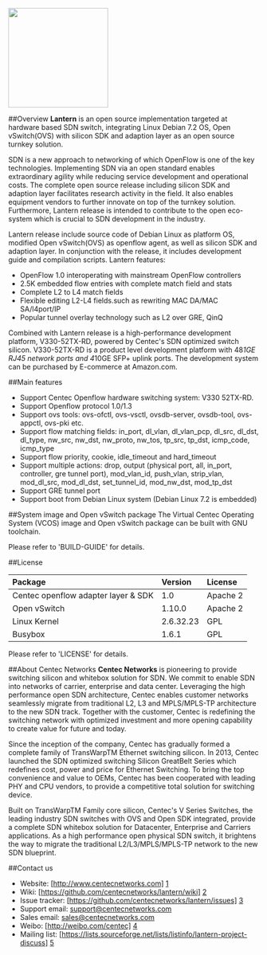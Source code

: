 [<img src="http://www.centecnetworks.com/en/images/logo.png" width=200>][1]


##Overview
__Lantern__ is an open source implementation targeted at hardware based SDN switch, integrating Linux Debian 7.2 OS, Open vSwitch(OVS) with silicon SDK and adaption layer as an open source turnkey solution. 

SDN is a new approach to networking of which OpenFlow is one of the key technologies. Implementing SDN via an open standard enables extraordinary agility while reducing service development and operational costs. The complete open source release including silicon SDK and adaption layer facilitates research activity in the field. It also enables equipment vendors to further innovate on top of the turnkey solution. Furthermore, Lantern release is intended to contribute to the open eco-system which is crucial to SDN development in the industry. 

Lantern release include source code of Debian Linux as platform OS, modified Open vSwitch(OVS) as openflow agent, as well as silicon SDK and adaption layer. In conjunction with the release, it includes development guide and compilation scripts. Lantern features:
* OpenFlow 1.0 interoperating with mainstream OpenFlow controllers
* 2.5K embedded flow entries with complete match field and stats
* Complete L2 to L4 match fields
* Flexible editing L2-L4 fields.such as rewriting MAC DA/MAC SA/l4port/IP
* Popular tunnel overlay technology such as L2 over GRE, QinQ

Combined with Lantern release is a high-performance development platform, V330-52TX-RD, powered by Centec's SDN optimized switch silicon. V330-52TX-RD is a product level development platform with 48*1GE RJ45 network ports and 4*10GE SFP+ uplink ports. The development system can be purchased by E-commerce at Amazon.com.

##Main features
* Support Centec Openflow hardware switching system: V330 52TX-RD.
* Support Openflow protocol 1.0/1.3
* Support ovs tools: ovs-ofctl, ovs-vsctl, ovsdb-server, ovsdb-tool, ovs-appctl, ovs-pki etc.
* Support flow matching fields:  in\_port, dl\_vlan, dl\_vlan\_pcp, dl\_src, dl\_dst, dl\_type, nw\_src, nw\_dst, nw\_proto, nw\_tos, tp\_src, tp\_dst, icmp\_code, icmp\_type
* Support flow priority, cookie, idle\_timeout and hard\_timeout
* Support multiple actions: drop, output (physical port, all, in\_port, controller, gre tunnel port), mod\_vlan_id, push\_vlan, strip\_vlan, mod\_dl\_src, mod\_dl\_dst, set\_tunnel\_id, mod\_nw\_dst, mod\_tp\_dst
* Support GRE tunnel port
* Support boot from Debian Linux system (Debian Linux 7.2 is embedded) 


##System image and Open vSwitch package
The Virtual Centec Operating System (VCOS) image and Open vSwitch package can be built with GNU toolchain.

Please refer to 'BUILD-GUIDE' for details. 


##License

| Package                             | Version                      | License  |
|:------------------------------------|:-----------------------------|:---------|
| Centec openflow adapter layer & SDK | 1.0                          | Apache 2 |
| Open vSwitch                        | 1.10.0                       | Apache 2 |
| Linux Kernel                        | 2.6.32.23                    | GPL      |
| Busybox                             | 1.6.1                        | GPL      |

Please refer to 'LICENSE' for details.

##About Centec Networks
__Centec Networks__ is pioneering to provide switching silicon and whitebox solution for SDN. We commit to enable SDN into networks of carrier, enterprise and data center. Leveraging the high performance open SDN architecture, Centec enables customer networks seamlessly migrate from traditional L2, L3 and MPLS/MPLS-TP architecture to the new SDN track. Together with the customer, Centec is redefining the switching network with optimized investment and more opening capability to create value for future and today.

Since the inception of the company, Centec has gradually formed a complete family of TransWarpTM Ethernet switching silicon. In 2013, Centec launched the SDN optimized switching Silicon GreatBelt Series which redefines cost, power and price for Ethernet Switching. To bring the top convenience and value to OEMs, Centec has been cooperated with leading PHY and CPU vendors, to provide a competitive total solution for switching device.

Built on TransWarpTM Family core silicon, Centec's V Series Switches, the leading industry SDN switches with OVS and Open SDK integrated, provide a complete SDN whitebox solution for Datacenter, Enterprise and Carriers applications. As a high performance open physical SDN switch, it brightens the way to migrate the traditional L2/L3/MPLS/MPLS-TP network to the new SDN blueprint.

##Contact us
   * Website: [http://www.centecnetworks.com] [1]
   * Wiki: [https://github.com/centecnetworks/lantern/wiki] [2]
   * Issue tracker: [https://github.com/centecnetworks/lantern/issues] [3]
   * Support email: <support@centecnetworks.com>
   * Sales email: <sales@centecnetworks.com>
   * Weibo: [http://weibo.com/centec] [4]
   * Mailing list: [https://lists.sourceforge.net/lists/listinfo/lantern-project-discuss] [5]

[1]: http://www.centecnetworks.com "Centec Networks Co., Ltd."
[2]: https://github.com/centecnetworks/lantern/wiki "Lantern Project Wiki"
[3]: https://github.com/centecnetworks/lantern/issues "Lantern Project Issues"
[4]: http://weibo.com/centec "Centec Weibo"
[5]: https://lists.sourceforge.net/lists/listinfo/lantern-project-discuss "Mailing list for Lantern project"
